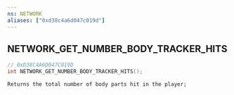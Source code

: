 ```yaml
---
ns: NETWORK
aliases: ["0xd38c4a6d047c019d"]
---
```

## NETWORK_GET_NUMBER_BODY_TRACKER_HITS

```c
// 0xD38C4A6D047C019D
int NETWORK_GET_NUMBER_BODY_TRACKER_HITS();
```

```
Returns the total number of body parts hit in the player;
```
